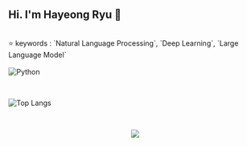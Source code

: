 ## Hi. I'm Hayeong Ryu 👋
</br>
⭐ keywords : `Natural Language Processing`, `Deep Learning`, `Large Language Model`

</br>

</br>
<img alt="Python" src ="https://img.shields.io/badge/Python-3776AB.svg?&style=flat-square&logo=Python&logoColor=white"/>



</br><!--사용한 언어 보기-->

![Top Langs](https://github-readme-stats.vercel.app/api/top-langs/?username=Hayeonggg)

</br><!--방문자 통계-->

<div align = "center">
  <a href="https://hits.seeyoufarm.com"><img src="https://hits.seeyoufarm.com/api/count/incr/badge.svg?url=https%3A%2F%2Fgithub.com%2Fgjbae1212%2Fhit-counter"/></a>                        
</div>

<!--깃허브 배지
![Anurag's GitHub stats](https://github-readme-stats.vercel.app/api?username=hayeonggg&show_icons=true&theme=radical)-->

<!--
**Hayeonggg/Hayeonggg** is a ✨ _special_ ✨ repository because its `README.md` (this file) appears on your GitHub profile.

Here are some ideas to get you started:

- 🔭 I’m currently working on ...
- 🌱 I’m currently learning ...
- 👯 I’m looking to collaborate on ...
- 🤔 I’m looking for help with ...
- 💬 Ask me about ...
- 📫 How to reach me: ...
- 😄 Pronouns: ...
- ⚡ Fun fact: ...
-->
